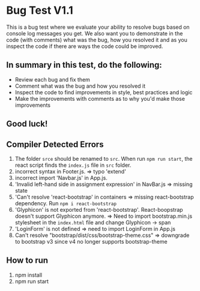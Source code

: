 # Bug Test V1.1

This is a bug test where we evaluate your ability to resolve bugs based on console log messages you get. We also want you to demonstrate in the code (with comments) what was the bug, how you resolved it and as you inspect the code if there are ways the code could be improved.

## In summary in this test, do the following:

- Review each bug and fix them
- Comment what was the bug and how you resolved it
- Inspect the code to find improvements in style, best practices and logic
- Make the improvements with comments as to why you'd make those improvements

## Good luck!

## Compiler Detected Errors

1. The folder `srce` should be renamed to `src`. When run `npm run start`, the react script finds the `index.js` file in `src` folder.
2. incorrect syntax in Footer.js. => typo 'extend'
3. incorrect import 'Navbar.js' in App.js.
4. 'Invalid left-hand side in assignment expression' in NavBar.js => missing state
5. 'Can't resolve 'react-bootstrap' in containers => missing react-bootstrap dependency. Run `npm i react-bootstrap`
6. 'Glyphicon' is not exported from 'react-bootstrap'. React-boopstrap doesn't support Glyphicon anymore. => Need to import bootstrap.min.js stylesheet in the `index.html` file and change Glyphicon -> span
7. 'LoginForm' is not defined => need to import LoginForm in App.js
8. Can't resolve "bootstrap/dist/css/bootstrap-theme.css" => downgrade to bootstrap v3 since v4 no longer supports bootstrap-theme

## How to run
1. npm install
2. npm run start
